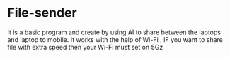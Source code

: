 # File-sender
It is a basic program and create by using AI to share between the laptops and laptop to mobile. It works with the help of Wi-Fi , IF you want to share file with extra speed then your Wi-Fi must set on 5Gz
